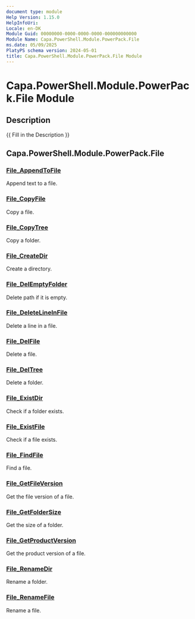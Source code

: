 ```yaml
---
document type: module
Help Version: 1.15.0
HelpInfoUri: 
Locale: en-DK
Module Guid: 00000000-0000-0000-0000-000000000000
Module Name: Capa.PowerShell.Module.PowerPack.File
ms.date: 05/09/2025
PlatyPS schema version: 2024-05-01
title: Capa.PowerShell.Module.PowerPack.File Module
---
```


# Capa.PowerShell.Module.PowerPack.File Module

## Description

{{ Fill in the Description }}

## Capa.PowerShell.Module.PowerPack.File

### [File_AppendToFile](File_AppendToFile.md)

Append text to a file.

### [File_CopyFile](File_CopyFile.md)

Copy a file.

### [File_CopyTree](File_CopyTree.md)

Copy a folder.

### [File_CreateDir](File_CreateDir.md)

Create a directory.

### [File_DelEmptyFolder](File_DelEmptyFolder.md)

Delete path if it is empty.

### [File_DeleteLineInFile](File_DeleteLineInFile.md)

Delete a line in a file.

### [File_DelFile](File_DelFile.md)

Delete a file.

### [File_DelTree](File_DelTree.md)

Delete a folder.

### [File_ExistDir](File_ExistDir.md)

Check if a folder exists.

### [File_ExistFile](File_ExistFile.md)

Check if a file exists.

### [File_FindFile](File_FindFile.md)

Find a file.

### [File_GetFileVersion](File_GetFileVersion.md)

Get the file version of a file.

### [File_GetFolderSize](File_GetFolderSize.md)

Get the size of a folder.

### [File_GetProductVersion](File_GetProductVersion.md)

Get the product version of a file.

### [File_RenameDir](File_RenameDir.md)

Rename a folder.

### [File_RenameFile](File_RenameFile.md)

Rename a file.


